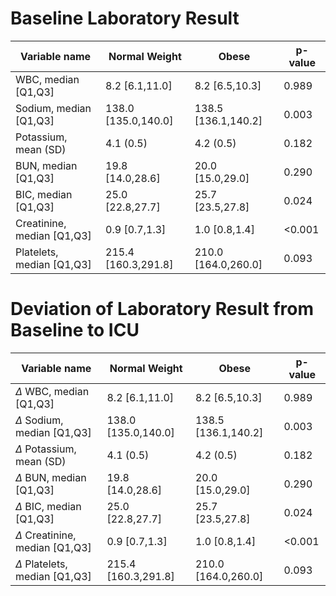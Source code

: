 # Baseline Laboratory Result
Variable name | Normal Weight | Obese | p-value
--- | --- | --- | --- 
WBC, median [Q1,Q3] | 8.2 [6.1,11.0] | 8.2 [6.5,10.3] | 0.989
Sodium, median [Q1,Q3] | 138.0 [135.0,140.0] | 138.5 [136.1,140.2] | 0.003
Potassium, mean (SD) | 4.1 (0.5) | 4.2 (0.5) | 0.182
BUN, median [Q1,Q3] | 19.8 [14.0,28.6] | 20.0 [15.0,29.0] | 0.290
BIC, median [Q1,Q3] | 25.0 [22.8,27.7] | 25.7 [23.5,27.8] | 0.024
Creatinine, median [Q1,Q3] | 0.9 [0.7,1.3] | 1.0 [0.8,1.4] | <0.001
Platelets, median [Q1,Q3] | 215.4 [160.3,291.8] | 210.0 [164.0,260.0] | 0.093

# Deviation of Laboratory Result from Baseline to ICU
Variable name | Normal Weight | Obese | p-value
--- | --- | --- | --- 
$\Delta$ WBC, median [Q1,Q3] | 8.2 [6.1,11.0] | 8.2 [6.5,10.3] | 0.989
$\Delta$ Sodium, median [Q1,Q3] | 138.0 [135.0,140.0] | 138.5 [136.1,140.2] | 0.003
$\Delta$ Potassium, mean (SD) | 4.1 (0.5) | 4.2 (0.5) | 0.182
$\Delta$ BUN, median [Q1,Q3] | 19.8 [14.0,28.6] | 20.0 [15.0,29.0] | 0.290
$\Delta$ BIC, median [Q1,Q3] | 25.0 [22.8,27.7] | 25.7 [23.5,27.8] | 0.024
$\Delta$ Creatinine, median [Q1,Q3] | 0.9 [0.7,1.3] | 1.0 [0.8,1.4] | <0.001
$\Delta$ Platelets, median [Q1,Q3] | 215.4 [160.3,291.8] | 210.0 [164.0,260.0] | 0.093
